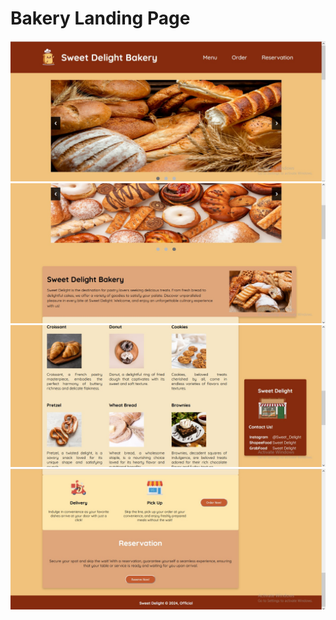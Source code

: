 # Bakery Landing Page
![Bakery_Landing_Page ](bakeryp1.jpg)
![Bakery_Landing_Page ](bakeryp2.jpg)
![Bakery_Landing_Page ](bakeryp3.jpg)
![Bakery_Landing_Page ](bakeryp4.jpg)
